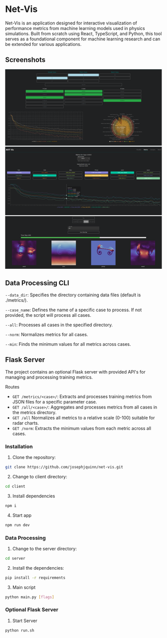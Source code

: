 # Net-Vis

Net-Vis is an application designed for interactive visualization of performance metrics from machine learning models used in physics simulations. Built from scratch using React, TypeScript, and Python, this tool serves as a foundational component for machine learning research and can be extended for various applications.

## Screenshots

<img width=600 src="./imgs/demo1.png" alt="Demo 1">
<img width=600 src="./imgs/demo2.png" alt="Demo 2">
<img width=600 src="./imgs/demo3.png" alt="Demo 3">

## Data Processing CLI

`--data_dir`: Specifies the directory containing data files (default is ./metrics/).

`--case_name`: Defines the name of a specific case to process. If not provided, the script will process all cases.

`--all`: Processes all cases in the specified directory.

`--norm`: Normalizes metrics for all cases.

`--min`: Finds the minimum values for all metrics across cases.

## Flask Server

The project contains an optional Flask server with provided API's for managing and processing training metrics.

Routes

- `GET /metrics/<case>/`: Extracts and processes training metrics from JSON files for a specific parameter case.
- `GET /all/<case>/`: Aggregates and processes metrics from all cases in the metrics directory.
- `GET /all` Normalizes all metrics to a relative scale (0-100) suitable for radar charts.
- `GET /norm`: Extracts the minimum values from each metric across all cases.

### Installation

1. Clone the repository:

```sh
git clone https://github.com/josephjquinn/net-vis.git
```

2. Change to client directory:

```sh
cd client
```

3. Install dependencies

```sh
npm i
```

4. Start app

```sh
npm run dev
```

### Data Processing

1. Change to the server directory:

```sh
cd server
```

2. Install the dependencies:

```sh
pip install -r requirements
```

3. Main script

```sh
python main.py [flags]
```

### Optional Flask Server

1. Start Server

```sh
python run.sh
```
